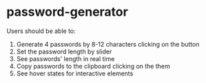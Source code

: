 # password-generator



Users should be able to:

1) Generate 4 passwords by 8-12 characters clicking on the button
2) Set the password length by slider
3) See passwords' length in real time
4) Copy passwords to the clipboard clicking on the them
5) See hover states for interactive elements
